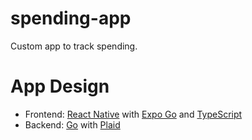 # spending-app
Custom app to track spending.

# App Design
- Frontend: [React Native](https://reactnative.dev/) with [Expo Go](https://expo.dev/client) and [TypeScript](https://www.typescriptlang.org/)
- Backend: [Go](https://go.dev/) with [Plaid](https://plaid.com/)
